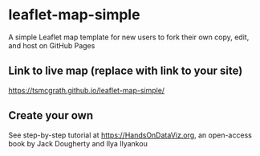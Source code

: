 # leaflet-map-simple
A simple Leaflet map template for new users to fork their own copy, edit, and host on GitHub Pages

## Link to live map (replace with link to your site)
https://tsmcgrath.github.io/leaflet-map-simple/

## Create your own
See step-by-step tutorial at https://HandsOnDataViz.org, an open-access book by Jack Dougherty and Ilya Ilyankou
